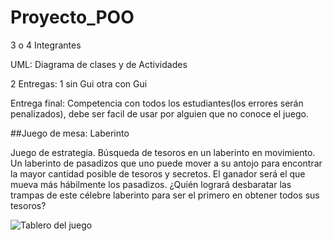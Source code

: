 # Proyecto_POO

3 o 4 Integrantes

UML: Diagrama de clases y de Actividades

2 Entregas: 1 sin Gui otra con Gui

Entrega final: Competencia con todos los estudiantes(los errores serán penalizados), debe ser facil de
usar por alguien que no conoce el juego.

##Juego de mesa: Laberinto

Juego de estrategia. Búsqueda de tesoros en un laberinto en movimiento.
Un laberinto de pasadizos que uno puede mover a su antojo para encontrar la mayor cantidad posible de tesoros y secretos. El ganador será el que mueva más hábilmente los pasadizos. ¿Quién logrará desbaratar las trampas de este célebre laberinto para ser el primero en obtener todos sus tesoros?

![Tablero del juego](Proyecto_POO/laberintobase.jpg)

